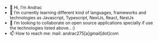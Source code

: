 - 👋 Hi, I’m Andrac
- 🌱 I’m currently learning different kind of languages, frameworks and technologies as Javascript, Typescript, NextJs, React, NestJs
- 💞️ I’m looking to collaborate on open source applications specially if use the technologies listed above.. :)
- 📫 How to reach me:
        mail: andrac275[a]gmail[dot]com
  

<!---
andrac275/andrac275 is a ✨ special ✨ repository because its `README.md` (this file) appears on your GitHub profile.
You can click the Preview link to take a look at your changes.
--->
